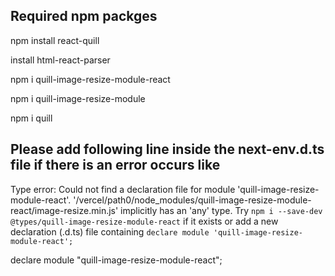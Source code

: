 


## Required npm packges

npm install react-quill

install html-react-parser

npm i quill-image-resize-module-react

npm i quill-image-resize-module

npm i quill

## Please add following line inside the next-env.d.ts file if there is an error occurs like 

Type error: Could not find a declaration file for module 'quill-image-resize-module-react'. '/vercel/path0/node_modules/quill-image-resize-module-react/image-resize.min.js' implicitly has an 'any' type.
  Try `npm i --save-dev @types/quill-image-resize-module-react` if it exists or add a new declaration (.d.ts) file containing `declare module 'quill-image-resize-module-react';`

declare module "quill-image-resize-module-react";
